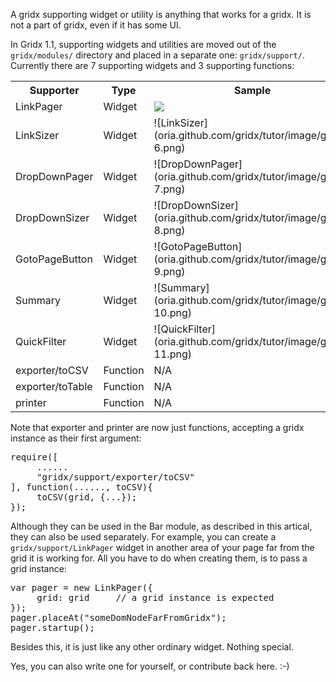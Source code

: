 A gridx supporting widget or utility is anything that works for a gridx. It is not a part of gridx, even if it has some UI. 

In Gridx 1.1, supporting widgets and utilities are moved out of the `gridx/modules/` directory and placed in a separate one: `gridx/support/`. Currently there are 7 supporting widgets and 3 supporting functions:

<table>
<tr><th>Supporter</th><th>Type</th><th>Sample</th></tr>
<tr><td>LinkPager</td><td>Widget</td><td><img src="oria.github.com/gridx/tutor/image/gridx-5.png" /></td></tr>
<tr><td>LinkSizer</td><td>Widget</td><td>![LinkSizer](oria.github.com/gridx/tutor/image/gridx-6.png)</td></tr>
<tr><td>DropDownPager</td><td>Widget</td><td>![DropDownPager](oria.github.com/gridx/tutor/image/gridx-7.png)</td></tr>
<tr><td>DropDownSizer</td><td>Widget</td><td>![DropDownSizer](oria.github.com/gridx/tutor/image/gridx-8.png)</td></tr>
<tr><td>GotoPageButton</td><td>Widget</td><td>![GotoPageButton](oria.github.com/gridx/tutor/image/gridx-9.png)</td></tr>
<tr><td>Summary</td><td>Widget</td><td>![Summary](oria.github.com/gridx/tutor/image/gridx-10.png)</td></tr>
<tr><td>QuickFilter</td><td>Widget</td><td>![QuickFilter](oria.github.com/gridx/tutor/image/gridx-11.png)</td></tr>
<tr><td>exporter/toCSV</td><td>Function</td><td>N/A</td></tr>
<tr><td>exporter/toTable</td><td>Function</td><td>N/A</td></tr>
<tr><td>printer</td><td>Function</td><td>N/A</td></tr>
</table>

Note that exporter and printer are now just functions, accepting a gridx instance as their first argument:

<pre>
require([
     ......
     "gridx/support/exporter/toCSV"
], function(......, toCSV){
     toCSV(grid, {...});
});
</pre>

Although they can be used in the Bar module, as described in this artical, they can also be used separately. For example, you can create a `gridx/support/LinkPager` widget in another area of your page far from the grid it is working for. All you have to do when creating them, is to pass a grid instance:

<pre>
var pager = new LinkPager({
     grid: grid     // a grid instance is expected
});
pager.placeAt("someDomNodeFarFromGridx");
pager.startup();
</pre>

Besides this, it is just like any other ordinary widget. Nothing special.<br/>

Yes, you can also write one for yourself, or contribute back here. :-)